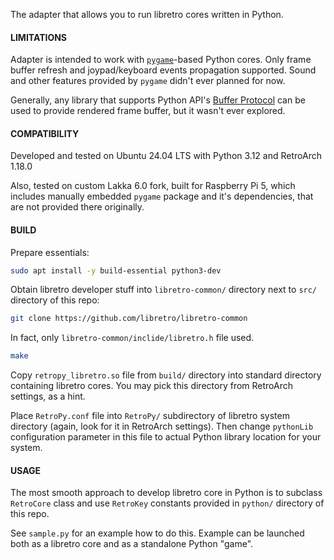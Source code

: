 The adapter that allows you to run libretro cores written in Python.

#### LIMITATIONS

Adapter is intended to work with [`pygame`](https://www.pygame.org/)-based Python cores.
Only frame buffer refresh and joypad/keyboard events propagation supported. Sound and other features
provided by `pygame` didn't ever planned for now.

Generally, any library that supports Python API's [Buffer Protocol](https://docs.python.org/3/c-api/buffer.html)
can be used to provide rendered frame buffer, but it wasn't ever explored.

#### COMPATIBILITY

Developed and tested on Ubuntu 24.04 LTS with Python 3.12 and RetroArch 1.18.0

Also, tested on custom Lakka 6.0 fork, built for Raspberry Pi 5, which includes manually
embedded `pygame` package and it's dependencies, that are not provided there originally.

#### BUILD

Prepare essentials:
```sh
sudo apt install -y build-essential python3-dev
```

Obtain libretro developer stuff into `libretro-common/` directory next to `src/` directory of this repo:
```sh
git clone https://github.com/libretro/libretro-common
```
In fact, only `libretro-common/inclide/libretro.h` file used.

  ```sh
  make
  ```

Copy `retropy_libretro.so` file from `build/` directory into standard directory containing libretro cores.
You may pick this directory from RetroArch settings, as a hint.

Place `RetroPy.conf` file into `RetroPy/` subdirectory of libretro system directory (again, look for it in RetroArch settings).
Then change `pythonLib` configuration parameter in this file to actual Python library location for your system.

#### USAGE

The most smooth approach to develop libretro core in Python is to subclass `RetroCore` class
and use `RetroKey` constants provided in `python/` directory of this repo.

See `sample.py` for an example how to do this. Example can be launched both as a libretro core
and as a standalone Python "game".
